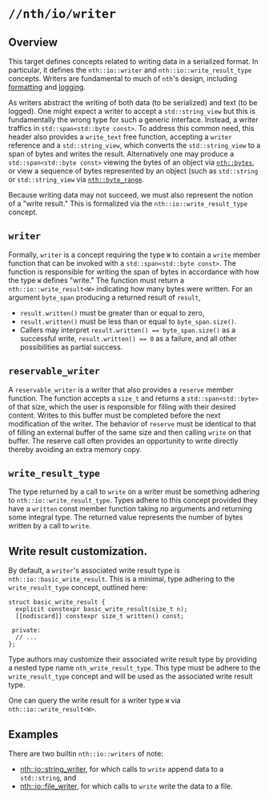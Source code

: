 # `//nth/io/writer`

## Overview

This target defines concepts related to writing data in a serialized format. In particular, it
defines the `nth::io::writer` and `nth::io::write_result_type` concepts. Writers are fundamental to
much of `nth`'s design, including [formatting](/format/format) and [logging](/log/log).

As writers abstract the writing of both data (to be serialized) and text (to be logged). One might
expect a writer to accept a `std::string_view` but this is fundamentally the wrong type for such a
generic interface. Instead, a writer traffics in `std::span<std::byte const>`. To address this
common need, this header also provides a `write_text` free function, accepting a `writer` reference
and a `std::string_view`, which converts the `std::string_view` to a span of bytes and writes the
result. Alternatively one may produce a `std::span<std::byte const>` viewing the bytes of an object
via [`nth::bytes`](/memory/bytes), or view a sequence of bytes represented by an object (such as
`std::string` or `std::string_view` via [`nth::byte_range`](/memory/bytes).

Because writing data may not succeed, we must also represent the notion of a "write result." This is
formalized via the `nth::io::write_result_type` concept.

## `writer`

Formally, `writer` is a concept requiring the type `W` to contain a `write` member function that can
be invoked with a `std::span<std::byte const>`. The function is responsible for writing the span of
bytes in accordance with how the type `W` defines "write." The function must return a
`nth::io::write_result<W>` indicating how many bytes were written. For an argument `byte_span`
producing a returned result of `result`,

* `result.written()` must be greater than or equal to zero,
* `result.written()` must be less than or equal to `byte_span.size()`.
* Callers may interpret `result.written() == byte_span.size()` as a successful write,
  `result.written() == 0` as a failure, and all other possibilities as partial success.

## `reservable_writer`

A `reservable_writer` is a writer that also provides a `reserve` member function. The function
accepts a `size_t` and returns a `std::span<std::byte>` of that size, which the user is responsible
for filling with their desired content. Writes to this buffer must be completed before the next
modification of the writer. The behavior of `reserve` must be identical to that of filling an
external buffer of the same size and then calling `write` on that buffer. The reserve call often
provides an opportunity to write directly thereby avoiding an extra memory copy.

## `write_result_type`

The type returned by a call to `write` on a writer must be something adhering to
`nth::io::write_result_type`. Types adhere to this concept provided they have a `written` const
member function taking no arguments and returning some integral type. The returned value represents
the number of bytes written by a call to `write`.

## Write result customization.

By default, a `writer`'s associated write result type is `nth::io::basic_write_result`. This is a
minimal, type adhering to the `write_result_type` concept, outlined here:

```
struct basic_write_result {
  explicit constexpr basic_write_result(size_t n);
  [[nodiscard]] constexpr size_t written() const;

 private:
  // ...
};
```

Type authors may customize their associated write result type by providing a nested type name
`nth_write_result_type`. This type must be adhere to the `write_result_type` concept and will be
used as the associated write result type.

One can query the write result for a writer type `W` via `nth::io::write_result<W>`.

## Examples

There are two builtin `nth::io::writers` of note:

* [nth::io::string_writer](/io/writer/string), for which calls to `write` append data to a
  `std::string`, and
* [nth::io::file_writer](/io/writer/file), for which calls to `write` write the data to a
  file.
